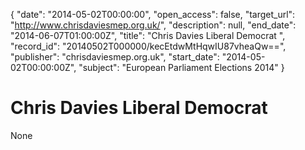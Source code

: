 {
  "date": "2014-05-02T00:00:00", 
  "open_access": false, 
  "target_url": "http://www.chrisdaviesmep.org.uk/", 
  "description": null, 
  "end_date": "2014-06-07T01:00:00Z", 
  "title": "Chris Davies Liberal Democrat ", 
  "record_id": "20140502T000000/kecEtdwMtHqwIU87vheaQw==", 
  "publisher": "chrisdaviesmep.org.uk", 
  "start_date": "2014-05-02T00:00:00Z", 
  "subject": "European Parliament Elections 2014"
}

# Chris Davies Liberal Democrat 

None